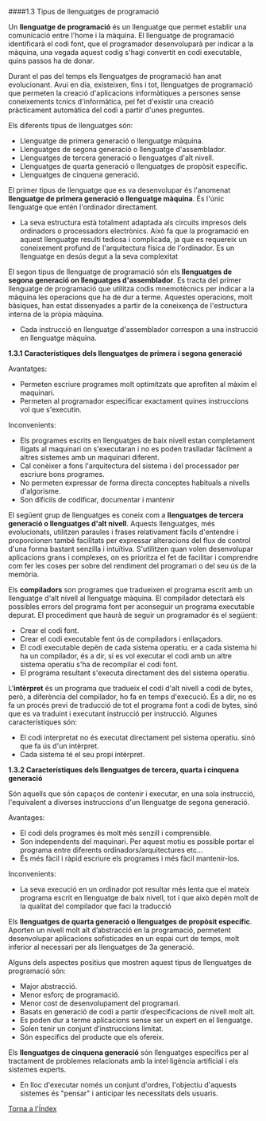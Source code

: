 ####1.3 Tipus de llenguatges de programació

Un **llenguatge de programació** és un llenguatge que permet establir una comunicació entre l'home i la màquina. El llenguatge de programació identificarà el codi font, que el programador desenvoluparà per indicar a la màquina, una vegada aquest codig s'hagi convertit en codi executable, quins passos ha de donar.

Durant el pas del temps els llenguatges de programació han anat evolucionant. Avui en dia, existeixen, fins i tot, llenguatges de programació que permeten la creació d'aplicacions informàtiques a persones sense coneixements tcnics d'informàtica, pel fet d'existir una creació pràcticament automàtica del codi a partir d'unes preguntes.

Els diferents tipus de llenguatges són:
  * Llenguatge de primera generació o llenguatge màquina.
  * Llenguatges de segona generació o llenguatge d'assemblador.
  * Llenguatges de tercera generació o llenguatges d'alt nivell.
  * Llenguatges de quarta generació o llenguatges de propòsit específic.
  * Llenguatges de cinquena generació.
  
El primer tipus de llenguatge que es va desenvolupar és l'anomenat **llenguatge de primera generació o llenguatge màquina**. És l'únic llenguatge que entén l'ordinador directament.
  * La seva estructura està totalment adaptada als circuits impresos dels ordinadors o processadors electrònics. Això fa que la programació en aquest llenguatge resulti tediosa i complicada, ja que es requereix un coneixement profund de l'arquitectura física de l'ordinador. Es un llenguatge en desús degut a la seva complexitat

El segon tipus de llenguatge de programació són els **llenguatges de segona generació on llenguatges d'assemblador**. Es tracta del primer llenguatge de programació que utilitza codis mnemotècnics per indicar a la màquina les operacions que ha de dur a terme. Aquestes operacions, molt bàsiques, han estat dissenyades a partir de la coneixença de l'estructura interna de la pròpia màquina.
  * Cada instrucció en llenguatge d'assemblador correspon a una instrucció en llenguatge màquina.

**1.3.1 Característiques dels llenguatges de primera i segona generació**

Avantatges:
  * Permeten escriure programes molt optimitzats que aprofiten al màxim el maquinari.
  * Permeten al programador especificar exactament quines instruccions vol que s'executin.

Inconvenients:
  * Els programes escrits en llenguatges de baix nivell estan completament lligats al maquinari on s'executaran i no es poden traslladar fàcilment a altres sistemes amb un maquinari diferent.
  * Cal conèixer a fons l'arquitectura del sistema i del processador per escriure bons programes.
  * No permeten expressar de forma directa conceptes habituals a nivells d'algorisme.
  * Son difícils de codificar, documentar i mantenir


El següent grup de llenguatges es coneix com a **llenguatges de tercera generació o  llenguatges d'alt nivell**. Aquests llenguatges, més evolucionats, utilitzen paraules i frases relativament fàcils d'entendre i proporcionen també facilitats per expressar alteracions del  flux de control d'una forma bastant senzilla i intuïtiva. S'utilitzen quan volen desenvolupar aplicacions grans i complexes, on es prioritza el fet de facilitar i comprendre com fer les coses per sobre del rendiment del programari o del seu ús de la memòria.

Els **compiladors** son programes que tradueixen el programa escrit amb un llenguatge d'alt nivell al llenguatge màquina. El compilador detectarà els possibles errors del programa font per aconseguir un programa executable depurat. El procediment que haurà de seguir un programador és el següent:

  * Crear el codi font.
  * Crear el codi executable fent ús de compiladors i enllaçadors.
  * El codi executable depèn de cada sistema operatiu. er a cada sistema hi ha un compilador,
    és a dir, si es vol executar el codi amb un altre sistema operatiu s'ha de recompilar el codi
    font.
  * El programa resultant s'executa directament des del sistema operatiu.
  
L'**intèrpret** és un programa que tradueix el codi d'alt nivell a codi de bytes, però, a diferència del compilador, ho fa en temps d'execució. És a dir, no es fa un procés previ de traducció de tot el programa font a codi de bytes, sinó que es va traduint i executant instrucció per instrucció.
Algunes característiques són:
  * El codi interpretat no és executat directament pel sistema operatiu. sinó que fa ús d'un intèrpret.
  * Cada sistema té el seu propi intèrpret.

**1.3.2 Característiques dels llenguatges de tercera, quarta i cinquena generació**

Són aquells que són capaços de contenir i executar, en una sola instrucció, l'equivalent a diverses instruccions d'un llenguatge de segona generació.

Avantages:

  * El codi dels programes és molt més senzill i comprensible.
  * Son independents del maquinari. Per aquest motiu es possible portar el programa entre diferents ordinadors/arquitectures etc...
  * És més fàcil i ràpid escriure els programes i més fàcil mantenir-los. 

Inconvenients:

  * La seva execució en un ordinador pot resultar més lenta que el mateix programa escrit en llenguatge de baix nivell, tot i que això depèn molt de la qualitat del compilador que faci la traducció

Els **llenguatges de quarta generació o llenguatges de propòsit específic**. Aporten un nivell molt alt d’abstracció en la programació, permetent desenvolupar aplicacions sofisticades en un espai curt de temps, molt inferior al necessari per als llenguatges de 3a generació.

Alguns dels aspectes positius que mostren aquest tipus de llenguatges de programació
són:
  * Major abstracció.
  * Menor esforç de programació.
  * Menor cost de desenvolupament del programari.
  * Basats en generació de codi a partir d’especificacions de nivell molt alt.
  * Es poden dur a terme aplicacions sense ser un expert en el llenguatge.
  * Solen tenir un conjunt d’instruccions limitat.
  * Són específics del producte que els ofereix.

Els **llenguatges de cinquena generació** són llenguatges específics per al tractament de problemes relacionats amb la intel·ligència artificial i els sistemes experts.
  * En lloc d'executar només un conjunt d'ordres, l'objectiu d'aquests sistemes és "pensar" i anticipar les necessitats dels usuaris.

[Torna a l'Índex](index.md)
